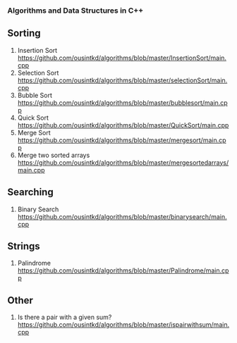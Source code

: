 ### Algorithms and Data Structures in C++

## Sorting
   1. Insertion Sort https://github.com/ousintkd/algorithms/blob/master/InsertionSort/main.cpp
   2. Selection Sort https://github.com/ousintkd/algorithms/blob/master/selectionSort/main.cpp
   3. Bubble Sort https://github.com/ousintkd/algorithms/blob/master/bubblesort/main.cpp
   4. Quick Sort https://github.com/ousintkd/algorithms/blob/master/QuickSort/main.cpp
   5. Merge Sort https://github.com/ousintkd/algorithms/blob/master/mergesort/main.cpp
   6. Merge two sorted arrays https://github.com/ousintkd/algorithms/blob/master/mergesortedarrays/main.cpp

## Searching
   1. Binary Search https://github.com/ousintkd/algorithms/blob/master/binarysearch/main.cpp

## Strings
   1. Palindrome https://github.com/ousintkd/algorithms/blob/master/Palindrome/main.cpp

## Other
   1. Is there a pair with a given sum? https://github.com/ousintkd/algorithms/blob/master/ispairwithsum/main.cpp
